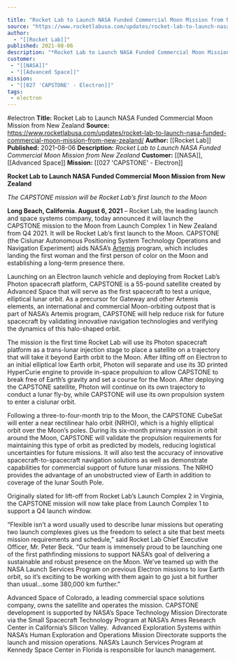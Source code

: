 ```yaml
---

title: "Rocket Lab to Launch NASA Funded Commercial Moon Mission from New Zealand "
source: "https://www.rocketlabusa.com/updates/rocket-lab-to-launch-nasa-funded-commercial-moon-mission-from-new-zealand/"
author:
  - "[[Rocket Lab]]"
published: 2021-08-06
description: "*Rocket Lab to Launch NASA Funded Commercial Moon Mission from New Zealand*"
customer:
 - "[[NASA]]"
 - "[[Advanced Space]]"
mission:
 - "[[027 'CAPSTONE' - Electron]]"
tags:
 - electron
---
```


#electron
**Title:** Rocket Lab to Launch NASA Funded Commercial Moon Mission from New Zealand 
**Source:** https://www.rocketlabusa.com/updates/rocket-lab-to-launch-nasa-funded-commercial-moon-mission-from-new-zealand/
**Author:** [[Rocket Lab]]
**Published:** 2021-08-06
**Description:** *Rocket Lab to Launch NASA Funded Commercial Moon Mission from New Zealand*
**Customer:** [[NASA]], [[Advanced Space]]
**Mission:** [[027 'CAPSTONE' - Electron]]

**Rocket Lab to Launch NASA Funded Commercial Moon Mission from New Zealand**

*The CAPSTONE mission will be Rocket Lab’s first launch to the Moon*

**Long Beach, California. August 6, 2021** – Rocket Lab, the leading launch and space systems company, today announced it will launch the CAPSTONE mission to the Moon from Launch Complex 1 in New Zealand from Q4 2021. It will be Rocket Lab’s first launch to the Moon. CAPSTONE (the Cislunar Autonomous Positioning System Technology Operations and Navigation Experiment) aids NASA’s [Artemis](https://www.nasa.gov/specials/artemis/) program, which includes landing the first woman and the first person of color on the Moon and establishing a long-term presence there.

Launching on an Electron launch vehicle and deploying from Rocket Lab’s Photon spacecraft platform, CAPSTONE is a 55-pound satellite created by Advanced Space that will serve as the first spacecraft to test a unique, elliptical lunar orbit. As a precursor for Gateway and other Artemis elements, an international and commercial Moon-orbiting outpost that is part of NASA’s Artemis program, CAPSTONE will help reduce risk for future spacecraft by validating innovative navigation technologies and verifying the dynamics of this halo-shaped orbit.

The mission is the first time Rocket Lab will use its Photon spacecraft platform as a trans-lunar injection stage to place a satellite on a trajectory that will take it beyond Earth orbit to the Moon. After lifting off on Electron to an initial elliptical low Earth orbit, Photon will separate and use its 3D printed HyperCurie engine to provide in-space propulsion to allow CAPSTONE to break free of Earth’s gravity and set a course for the Moon. After deploying the CAPSTONE satellite, Photon will continue on its own trajectory to conduct a lunar fly-by, while CAPSTONE will use its own propulsion system to enter a cislunar orbit.

Following a three-to-four-month trip to the Moon, the CAPSTONE CubeSat will enter a near rectilinear halo orbit (NRHO), which is a highly elliptical orbit over the Moon’s poles. During its six-month primary mission in orbit around the Moon, CAPSTONE will validate the propulsion requirements for maintaining this type of orbit as predicted by models, reducing logistical uncertainties for future missions. It will also test the accuracy of innovative spacecraft-to-spacecraft navigation solutions as well as demonstrate capabilities for commercial support of future lunar missions. The NRHO provides the advantage of an unobstructed view of Earth in addition to coverage of the lunar South Pole.

Originally slated for lift-off from Rocket Lab’s Launch Complex 2 in Virginia, the CAPSTONE mission will now take place from Launch Complex 1 to support a Q4 launch window.

“Flexible isn’t a word usually used to describe lunar missions but operating two launch complexes gives us the freedom to select a site that best meets mission requirements and schedule,” said Rocket Lab Chief Executive Officer, Mr. Peter Beck. “Our team is immensely proud to be launching one of the first pathfinding missions to support NASA’s goal of delivering a sustainable and robust presence on the Moon. We’ve teamed up with the NASA Launch Services Program on previous Electron missions to low Earth orbit, so it’s exciting to be working with them again to go just a bit further than usual…some 380,000 km further.” 

Advanced Space of Colorado, a leading commercial space solutions company, owns the satellite and operates the mission. CAPSTONE development is supported by NASA’s Space Technology Mission Directorate via the Small Spacecraft Technology Program at NASA’s Ames Research Center in California’s Silicon Valley.  Advanced Exploration Systems within NASA’s Human Exploration and Operations Mission Directorate supports the launch and mission operations. NASA’s Launch Services Program at Kennedy Space Center in Florida is responsible for launch management.